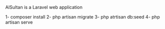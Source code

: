 AlSultan is a Laravel web application

1- composer install
2- php artisan migrate
3- php atrtisan db:seed
4- php artisan serve

